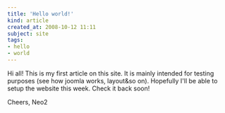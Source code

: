 ```yaml
---
title: 'Hello world!'
kind: article
created_at: 2008-10-12 11:11
subject: site
tags:
- hello
- world
---
```

Hi all\! This is my first article on this site\. It is mainly intended for testing purposes \(see how joomla works, layout&so on\)\. Hopefully I\'ll be able to setup the website this week\. Check it back soon\!

Cheers,
Neo2
